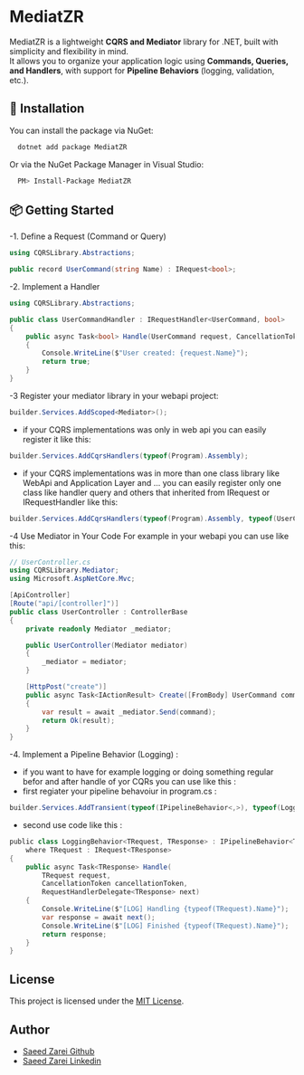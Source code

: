 ﻿

# MediatZR

MediatZR is a lightweight **CQRS and Mediator** library for .NET, built with simplicity and flexibility in mind.  
It allows you to organize your application logic using **Commands, Queries, and Handlers**, with support for **Pipeline Behaviors** (logging, validation, etc.).



## 🚀 Installation

You can install the package via NuGet:


```bash
  dotnet add package MediatZR
```
Or via the NuGet Package Manager in Visual Studio:


```bash
  PM> Install-Package MediatZR

```
## 📦 Getting Started
-1. Define a Request (Command or Query)

```csharp
using CQRSLibrary.Abstractions;

public record UserCommand(string Name) : IRequest<bool>;
```
-2. Implement a Handler
```csharp
using CQRSLibrary.Abstractions;

public class UserCommandHandler : IRequestHandler<UserCommand, bool>
{
    public async Task<bool> Handle(UserCommand request, CancellationToken cancellationToken)
    {
        Console.WriteLine($"User created: {request.Name}");
        return true;
    }
}

```
-3 Register your mediator library in your webapi project:
```csharp
builder.Services.AddScoped<Mediator>();
```
- if your CQRS implementations was only in web api you can easily register it like this:
```csharp
builder.Services.AddCqrsHandlers(typeof(Program).Assembly);
``` 
- if your CQRS implementations was in more than one class library like WebApi and Application Layer and ... you can easily register only one class like handler query and others that inherited from IRequest or IRequestHandler like this:
```csharp
builder.Services.AddCqrsHandlers(typeof(Program).Assembly, typeof(UserCommandHandler).Assembly);
```
-4 Use Mediator in Your Code
For example in your webapi you can use like this:
```csharp
// UserController.cs
using CQRSLibrary.Mediator;
using Microsoft.AspNetCore.Mvc;

[ApiController]
[Route("api/[controller]")]
public class UserController : ControllerBase
{
    private readonly Mediator _mediator;

    public UserController(Mediator mediator)
    {
        _mediator = mediator;
    }

    [HttpPost("create")]
    public async Task<IActionResult> Create([FromBody] UserCommand command)
    {
        var result = await _mediator.Send(command);
        return Ok(result);
    }
}
```
-4. Implement a Pipeline Behavior (Logging) : 
- if you want to have for example logging or doing something regular befor and after handle of yor CQRs you can use like this :
- first regiater your pipeline behavoiur in program.cs :
```csharp
builder.Services.AddTransient(typeof(IPipelineBehavior<,>), typeof(LoggingBehavior<,>));
```
- second use code like this :
```csharp
‍‍‍‍‍public class LoggingBehavior<TRequest, TResponse> : IPipelineBehavior<TRequest, TResponse>
    where TRequest : IRequest<TResponse>
{
    public async Task<TResponse> Handle(
        TRequest request,
        CancellationToken cancellationToken,
        RequestHandlerDelegate<TResponse> next)
    {
        Console.WriteLine($"[LOG] Handling {typeof(TRequest).Name}");
        var response = await next();
        Console.WriteLine($"[LOG] Finished {typeof(TRequest).Name}");
        return response;
    }
}
```

## License

This project is licensed under the [MIT License](./LICENSE).


## Author

- [Saeed Zarei Github](https://www.github.com/octokatherine)
- [Saeed Zarei Linkedin](https://www.linkedin.com/in/saeed-zarei-a2a7b5a1/)

